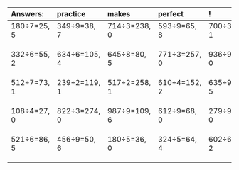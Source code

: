 | Answers: | practice | makes | perfect | ! |
| :--- | :--- | :--- | :--- | :--- |
| 180÷7=25, 5 | 349÷9=38, 7 | 714÷3=238, 0 | 593÷9=65, 8 | 700÷3=233, 1 | 
|   |   |   |   |   | 
|   |   |   |   |   | 
|   |   |   |   |   | 
| 332÷6=55, 2 | 634÷6=105, 4 | 645÷8=80, 5 | 771÷3=257, 0 | 936÷9=104, 0 | 
|   |   |   |   |   | 
|   |   |   |   |   | 
|   |   |   |   |   | 
| 512÷7=73, 1 | 239÷2=119, 1 | 517÷2=258, 1 | 610÷4=152, 2 | 635÷9=70, 5 | 
|   |   |   |   |   | 
|   |   |   |   |   | 
|   |   |   |   |   | 
| 108÷4=27, 0 | 822÷3=274, 0 | 987÷9=109, 6 | 612÷9=68, 0 | 279÷9=31, 0 | 
|   |   |   |   |   | 
|   |   |   |   |   | 
|   |   |   |   |   | 
| 521÷6=86, 5 | 456÷9=50, 6 | 180÷5=36, 0 | 324÷5=64, 4 | 602÷6=100, 2 | 
|   |   |   |   |   | 
|   |   |   |   |   | 
|   |   |   |   |   | 
